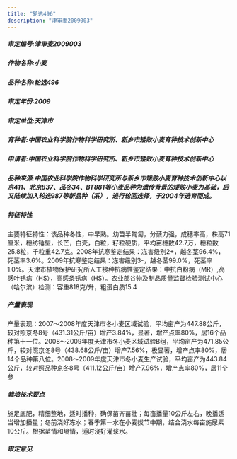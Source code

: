 ```yaml
---
title: "轮选496"
description: "津审麦2009003"
---
```

##### 审定编号:津审麦2009003

##### 作物名称:小麦

##### 品种名称:轮选496

##### 审定年份:2009

##### 审定单位:天津市

##### 育种者:中国农业科学院作物科学研究所、新乡市矮败小麦育种技术创新中心

##### 申请者:中国农业科学院作物科学研究所、新乡市矮败小麦育种技术创新中心

##### 品种来源:中国农业科学院作物科学研究所与新乡市矮败小麦育种技术创新中心以京411、北京837、品冬34、BT881等小麦品种为遗传背景的矮败小麦为基础，后又陆续加入轮选987等新品种（系），进行轮回选择，于2004年选育而成。

##### 特征特性
主要特征特性：该品种冬性，中早熟。幼苗半匍匐，分蘖力强，成穗率高，株高71厘米，穗纺锤型，长芒，白壳，白粒，籽粒硬质，平均亩穗数42.7万，穗粒数25.8粒，千粒重42.7克。2008年抗寒鉴定结果：冻害级别2+，越冬茎96.4%，死茎率3.6%。2009年抗寒鉴定结果：冻害级别3-，越冬茎99.0%，死茎率1.0%。天津市植物保护研究所人工接种抗病性鉴定结果：中抗白粉病（MR）,高感叶锈病（HS），高感条锈病（HS）。农业部谷物及制品质量监督检验测试中心（哈尔滨）检测：容重818克/升，粗蛋白质15.4

##### 产量表现
产量表现：2007～2008年度天津市冬小麦区域试验，平均亩产为447.88公斤，较对照京冬8号（431.31公斤/亩）增产3.84%，显著，增产点率80%，居16个品种第十一位。2008～2009年度天津市冬小麦区域试验B组，平均亩产为471.85公斤，较对照京冬8号（438.68公斤/亩）增产7.56%，极显著，增产点率80%，居14个品种第八位。2008～2009年度天津市冬小麦生产试验，平均亩产为443.84公斤，较对照品种京冬8号（411.12公斤/亩）增产7.96%，增产点率80%，居11个参

##### 栽培技术要点
施足底肥，精细整地，适时播种，确保苗齐苗壮；每亩播量10公斤左右，晚播适当增加播量；冬前浇好冻水；春季第一水在小麦拔节中期，结合浇水每亩施尿素10公斤。根据苗情和墒情，适时浇好灌浆水。


##### 审定意见

